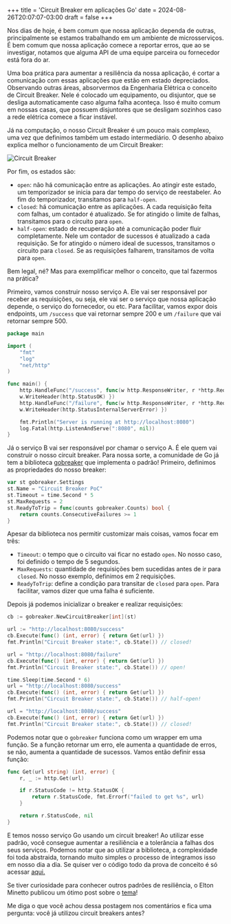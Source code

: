 +++
title = 'Circuit Breaker em aplicações Go'
date = 2024-08-26T20:07:07-03:00
draft = false
+++

Nos dias de hoje, é bem comum que nossa aplicação dependa de outras, principalmente se estamos trabalhando em um ambiente de microsserviços. É bem comum que nossa aplicação comece a reportar erros, que ao se investigar, notamos que alguma API de uma equipe parceira ou fornecedor está fora do ar. 

Uma boa prática para aumentar a resiliência da nossa aplicação, é cortar a comunicação com essas aplicações que estão em estado depreciados. Observando outras áreas, absorvermos da Engenharia Elétrica o conceito de Circuit Breaker. Nele é colocado um equipamento, ou disjuntor, que se desliga automaticamente caso alguma falha aconteça. Isso é muito comum em nossas casas, que possuem disjuntores que se desligam sozinhos caso a rede elétrica comece a ficar instável.

Já na computação, o nosso Circuit Breaker é um pouco mais complexo, uma vez que definimos também um estado intermediário. O desenho abaixo explica melhor o funcionamento de um Circuit Breaker:

![Circuit Breaker](/img/posts/circuit_breaker.png)

Por fim, os estados são:
- `open`: não há comunicação entre as aplicações. Ao atingir este estado, um temporizador se inicia para dar tempo do serviço de reestabeler. Ao fim do temporizador, transitamos para `half-open`. 
- `closed`: há comunicação entre as aplicações. A cada requisição feita com falhas, um contador é atualizado. Se for atingido o limite de falhas, transitamos para o circuito para `open`. 
- `half-open`: estado de recuperação até a comunicação poder fluir completamente. Nele um contador de sucessos é atualizado a cada requisição. Se for atingido o número ideal de sucessos, transitamos o circuito para `closed`. Se as requisições falharem, transitamos de volta para `open`.

Bem legal, né? Mas para exemplificar melhor o conceito, que tal fazermos na prática?

Primeiro, vamos construir nosso serviço A. Ele vai ser responsável por receber as requisições, ou seja, ele vai ser o serviço que nossa aplicação depende, o serviço do fornecedor, ou etc. Para facilitar, vamos expor dois endpoints, um `/success` que vai retornar sempre 200 e um `/failure` que vai retornar sempre 500.

```go
package main

import (
	"fmt"
	"log"
	"net/http"
)

func main() {
	http.HandleFunc("/success", func(w http.ResponseWriter, r *http.Request) { 
    w.WriteHeader(http.StatusOK) })
	http.HandleFunc("/failure", func(w http.ResponseWriter, r *http.Request) { 
    w.WriteHeader(http.StatusInternalServerError) })

	fmt.Println("Server is running at http://localhost:8080")
	log.Fatal(http.ListenAndServe(":8080", nil))
}
```

Já o serviço B vai ser responsável por chamar o serviço A. É ele quem vai construir o nosso circuit breaker. Para nossa sorte, a comunidade de Go já tem a biblioteca [gobreaker]("https://github.com/sony/gobreaker") que implementa o padrão! Primeiro, definimos as propriedades do nosso breaker:

```go
var st gobreaker.Settings
st.Name = "Circuit Breaker PoC"
st.Timeout = time.Second * 5
st.MaxRequests = 2
st.ReadyToTrip = func(counts gobreaker.Counts) bool {
	return counts.ConsecutiveFailures >= 1
}
```

Apesar da biblioteca nos permitir customizar mais coisas, vamos focar em três:
- `Timeout`: o tempo que o circuito vai ficar no estado `open`. No nosso caso, foi definido o tempo de 5 segundos.
- `MaxRequests`: quantidade de requisições bem sucedidas antes de ir para `closed`. No nosso exemplo, definimos em 2 requisições.
- `ReadyToTrip`: define a condição para transitar de `closed` para `open`. Para facilitar, vamos dizer que uma falha é suficiente.

Depois já podemos inicializar o breaker e realizar requisições:

```go
cb := gobreaker.NewCircuitBreaker[int](st)

url := "http://localhost:8080/success"
cb.Execute(func() (int, error) { return Get(url) })
fmt.Println("Circuit Breaker state:", cb.State()) // closed!

url = "http://localhost:8080/failure"
cb.Execute(func() (int, error) { return Get(url) })
fmt.Println("Circuit Breaker state:", cb.State()) // open!

time.Sleep(time.Second * 6)
url = "http://localhost:8080/success"
cb.Execute(func() (int, error) { return Get(url) })
fmt.Println("Circuit Breaker state:", cb.State()) // half-open!

url = "http://localhost:8080/success"
cb.Execute(func() (int, error) { return Get(url) })
fmt.Println("Circuit Breaker state:", cb.State()) // closed!
```

Podemos notar que o `gobreaker` funciona como um wrapper em uma função. Se a função retornar um erro, ele aumenta a quantidade de erros, se não, aumenta a quantidade de sucessos. Vamos então definir essa função:

```go
func Get(url string) (int, error) {
	r, _ := http.Get(url)

	if r.StatusCode != http.StatusOK {
		return r.StatusCode, fmt.Errorf("failed to get %s", url)
	}

	return r.StatusCode, nil
}
```

E temos nosso serviço Go usando um circuit breaker! Ao utilizar esse padrão, você consegue aumentar a resiliência e a tolerância a falhas dos seus serviços. Podemos notar que ao utilizar a biblioteca, a complexidade foi toda abstraida, tornando muito simples o processo de integramos isso em nosso dia a dia. Se quiser ver o código todo da prova de conceito é só acessar [aqui.](https://github.com/mfbmina/poc_circuit_breaker)

Se tiver curiosidade para conhecer outros padrões de resiliência, o Elton Minetto publicou um ótimo post sobre o [tema](https://eltonminetto.dev/post/2024-08-24-resilience-in-communication-between-microservices-using-the-failsafe-go-lib/)!

Me diga o que você achou dessa postagem nos comentários e fica uma pergunta: você já utilizou circuit breakers antes?
